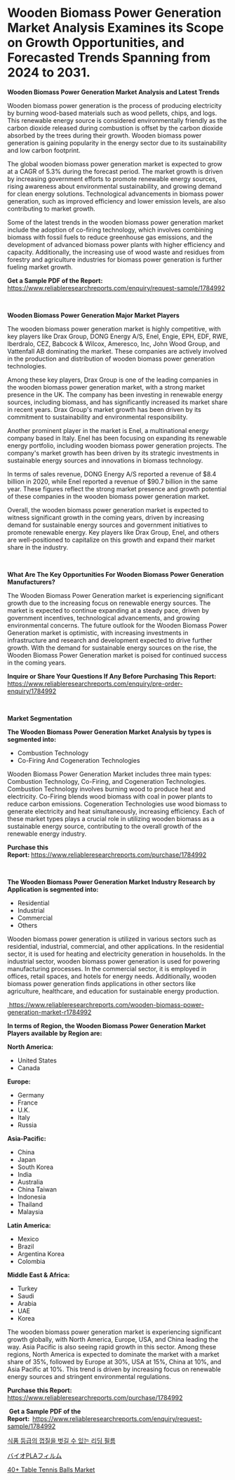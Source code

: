 <p><h1>Wooden Biomass Power Generation Market Analysis Examines its Scope on Growth Opportunities, and Forecasted Trends Spanning from 2024 to 2031.</h1></p><p><strong>Wooden Biomass Power Generation Market Analysis and Latest Trends</strong></p>
<p><p>Wooden biomass power generation is the process of producing electricity by burning wood-based materials such as wood pellets, chips, and logs. This renewable energy source is considered environmentally friendly as the carbon dioxide released during combustion is offset by the carbon dioxide absorbed by the trees during their growth. Wooden biomass power generation is gaining popularity in the energy sector due to its sustainability and low carbon footprint.</p><p>The global wooden biomass power generation market is expected to grow at a CAGR of 5.3% during the forecast period. The market growth is driven by increasing government efforts to promote renewable energy sources, rising awareness about environmental sustainability, and growing demand for clean energy solutions. Technological advancements in biomass power generation, such as improved efficiency and lower emission levels, are also contributing to market growth.</p><p>Some of the latest trends in the wooden biomass power generation market include the adoption of co-firing technology, which involves combining biomass with fossil fuels to reduce greenhouse gas emissions, and the development of advanced biomass power plants with higher efficiency and capacity. Additionally, the increasing use of wood waste and residues from forestry and agriculture industries for biomass power generation is further fueling market growth.</p></p>
<p><strong>Get a Sample PDF of the Report:&nbsp;</strong> <a href="https://www.reliableresearchreports.com/enquiry/request-sample/1784992">https://www.reliableresearchreports.com/enquiry/request-sample/1784992</a></p>
<p>&nbsp;</p>
<p><strong>Wooden Biomass Power Generation Major Market Players</strong></p>
<p><p>The wooden biomass power generation market is highly competitive, with key players like Drax Group, DONG Energy A/S, Enel, Engie, EPH, EDF, RWE, Iberdralo, CEZ, Babcock & Wilcox, Ameresco, Inc, John Wood Group, and Vattenfall AB dominating the market. These companies are actively involved in the production and distribution of wooden biomass power generation technologies.</p><p>Among these key players, Drax Group is one of the leading companies in the wooden biomass power generation market, with a strong market presence in the UK. The company has been investing in renewable energy sources, including biomass, and has significantly increased its market share in recent years. Drax Group's market growth has been driven by its commitment to sustainability and environmental responsibility.</p><p>Another prominent player in the market is Enel, a multinational energy company based in Italy. Enel has been focusing on expanding its renewable energy portfolio, including wooden biomass power generation projects. The company's market growth has been driven by its strategic investments in sustainable energy sources and innovations in biomass technology.</p><p>In terms of sales revenue, DONG Energy A/S reported a revenue of $8.4 billion in 2020, while Enel reported a revenue of $90.7 billion in the same year. These figures reflect the strong market presence and growth potential of these companies in the wooden biomass power generation market.</p><p>Overall, the wooden biomass power generation market is expected to witness significant growth in the coming years, driven by increasing demand for sustainable energy sources and government initiatives to promote renewable energy. Key players like Drax Group, Enel, and others are well-positioned to capitalize on this growth and expand their market share in the industry.</p></p>
<p>&nbsp;</p>
<p><strong>What Are The Key Opportunities For Wooden Biomass Power Generation Manufacturers?</strong></p>
<p><p>The Wooden Biomass Power Generation market is experiencing significant growth due to the increasing focus on renewable energy sources. The market is expected to continue expanding at a steady pace, driven by government incentives, technological advancements, and growing environmental concerns. The future outlook for the Wooden Biomass Power Generation market is optimistic, with increasing investments in infrastructure and research and development expected to drive further growth. With the demand for sustainable energy sources on the rise, the Wooden Biomass Power Generation market is poised for continued success in the coming years.</p></p>
<p><strong>Inquire or Share Your Questions If Any Before Purchasing This Report:</strong> <a href="https://www.reliableresearchreports.com/enquiry/pre-order-enquiry/1784992">https://www.reliableresearchreports.com/enquiry/pre-order-enquiry/1784992</a></p>
<p>&nbsp;</p>
<p><strong>Market Segmentation</strong></p>
<p><strong>The Wooden Biomass Power Generation Market Analysis by types is segmented into:</strong></p>
<p><ul><li>Combustion Technology</li><li>Co-Firing And Cogeneration Technologies</li></ul></p>
<p><p>Wooden Biomass Power Generation Market includes three main types: Combustion Technology, Co-Firing, and Cogeneration Technologies. Combustion Technology involves burning wood to produce heat and electricity. Co-Firing blends wood biomass with coal in power plants to reduce carbon emissions. Cogeneration Technologies use wood biomass to generate electricity and heat simultaneously, increasing efficiency. Each of these market types plays a crucial role in utilizing wooden biomass as a sustainable energy source, contributing to the overall growth of the renewable energy industry.</p></p>
<p><strong>Purchase this Report:&nbsp;</strong><a href="https://www.reliableresearchreports.com/purchase/1784992">https://www.reliableresearchreports.com/purchase/1784992</a></p>
<p>&nbsp;</p>
<p><strong>The Wooden Biomass Power Generation Market Industry Research by Application is segmented into:</strong></p>
<p><ul><li>Residential</li><li>Industrial</li><li>Commercial</li><li>Others</li></ul></p>
<p><p>Wooden biomass power generation is utilized in various sectors such as residential, industrial, commercial, and other applications. In the residential sector, it is used for heating and electricity generation in households. In the industrial sector, wooden biomass power generation is used for powering manufacturing processes. In the commercial sector, it is employed in offices, retail spaces, and hotels for energy needs. Additionally, wooden biomass power generation finds applications in other sectors like agriculture, healthcare, and education for sustainable energy production.</p></p>
<p><a href="https://www.reliableresearchreports.com/wooden-biomass-power-generation-market-r1784992">&nbsp;https://www.reliableresearchreports.com/wooden-biomass-power-generation-market-r1784992</a></p>
<p><strong>In terms of Region, the Wooden Biomass Power Generation Market Players available by Region are:</strong></p>
<p>
    <p> <strong> North America: </strong>
        <ul>
            <li>United States</li>
            <li>Canada</li>
        </ul>
        </p> 
    <p> <strong> Europe: </strong>
        <ul>
            <li>Germany</li>
            <li>France</li>
            <li>U.K.</li>
            <li>Italy</li>
            <li>Russia</li>
        </ul>
        </p> 
    <p> <strong> Asia-Pacific: </strong>
        <ul>
            <li>China</li>
            <li>Japan</li>
            <li>South Korea</li>
            <li>India</li>
            <li>Australia</li>
            <li>China Taiwan</li>
            <li>Indonesia</li>
            <li>Thailand</li>
            <li>Malaysia</li>
        </ul>
        </p> 
    <p> <strong> Latin America: </strong>
        <ul>
            <li>Mexico</li>
            <li>Brazil</li>
            <li>Argentina Korea</li>
            <li>Colombia</li>
        </ul>
        </p> 
    <p> <strong> Middle East & Africa: </strong>
        <ul>
            <li>Turkey</li>
            <li>Saudi</li>
            <li>Arabia</li>
            <li>UAE</li>
            <li>Korea</li>
        </ul>
    </p>
    </p>
<p><p>The wooden biomass power generation market is experiencing significant growth globally, with North America, Europe, USA, and China leading the way. Asia Pacific is also seeing rapid growth in this sector. Among these regions, North America is expected to dominate the market with a market share of 35%, followed by Europe at 30%, USA at 15%, China at 10%, and Asia Pacific at 10%. This trend is driven by increasing focus on renewable energy sources and stringent environmental regulations.</p></p>
<p><strong>Purchase this Report: </strong><a href="https://www.reliableresearchreports.com/purchase/1784992">https://www.reliableresearchreports.com/purchase/1784992</a></p>
<p>&nbsp;<strong>Get a Sample PDF of the Report:&nbsp;&nbsp;</strong><a href="https://www.reliableresearchreports.com/enquiry/request-sample/1784992">https://www.reliableresearchreports.com/enquiry/request-sample/1784992</a></p>
<p><strong></strong></p>
<p><p><a href="https://github.com/vsckjg50460/Market-Research-Report-List-2/blob/main/918329898307.md">식품 등급의 껍질을 벗길 수 있는 리딩 필름</a></p><p><a href="https://github.com/MosesSpinka1914/Market-Research-Report-List-2/blob/main/3215282104805.md">バイオPLAフィルム</a></p><p><a href="https://github.com/susanjprice2023/Market-Research-Report-List-1/blob/main/40-table-tennis-balls-market.md">40+ Table Tennis Balls Market</a></p></p>